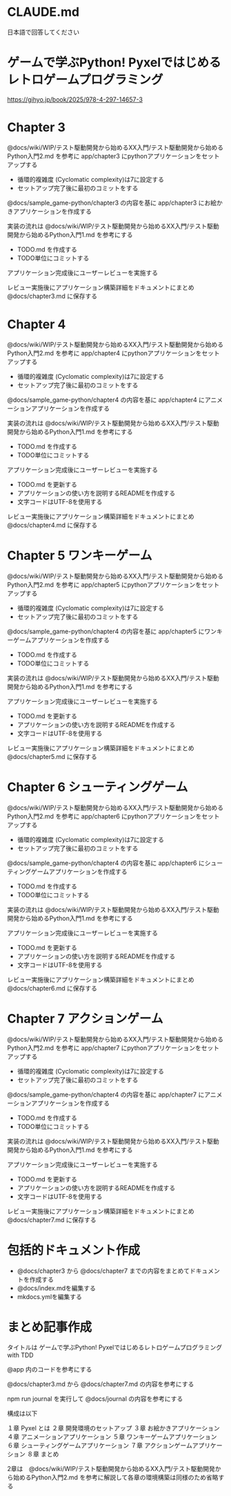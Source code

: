 # CLAUDE.md

日本語で回答してください

# ゲームで学ぶPython! Pyxelではじめるレトロゲームプログラミング

https://gihyo.jp/book/2025/978-4-297-14657-3

# Chapter 3

@docs/wiki/WIP/テスト駆動開発から始めるXX入門/テスト駆動開発から始めるPython入門2.md を参考に app/chapter3 にpythonアプリケーションをセットアップする

- 循環的複雑度 (Cyclomatic complexity)は7に設定する
- セットアップ完了後に最初のコミットをする

@docs/sample_game-python/chapter3 の内容を基に app/chapter3 にお絵かきアプリケーションを作成する

実装の流れは @docs/wiki/WIP/テスト駆動開発から始めるXX入門/テスト駆動開発から始めるPython入門1.md を参考にする

- TODO.md を作成する
- TODO単位にコミットする

アプリケーション完成後にユーザーレビューを実施する

レビュー実施後にアプリケーション構築詳細をドキュメントにまとめ @docs/chapter3.md に保存する

# Chapter 4

@docs/wiki/WIP/テスト駆動開発から始めるXX入門/テスト駆動開発から始めるPython入門2.md を参考に app/chapter4 にpythonアプリケーションをセットアップする

- 循環的複雑度 (Cyclomatic complexity)は7に設定する
- セットアップ完了後に最初のコミットをする

@docs/sample_game-python/chapter4 の内容を基に app/chapter4 にアニメーションアプリケーションを作成する

実装の流れは @docs/wiki/WIP/テスト駆動開発から始めるXX入門/テスト駆動開発から始めるPython入門1.md を参考にする

- TODO.md を作成する
- TODO単位にコミットする

アプリケーション完成後にユーザーレビューを実施する

- TODO.md を更新する
- アプリケーションの使い方を説明するREADMEを作成する
- 文字コードはUTF-8を使用する

レビュー実施後にアプリケーション構築詳細をドキュメントにまとめ @docs/chapter4.md に保存する

# Chapter 5 ワンキーゲーム

@docs/wiki/WIP/テスト駆動開発から始めるXX入門/テスト駆動開発から始めるPython入門2.md を参考に app/chapter5 にpythonアプリケーションをセットアップする

- 循環的複雑度 (Cyclomatic complexity)は7に設定する
- セットアップ完了後に最初のコミットをする

@docs/sample_game-python/chapter4 の内容を基に app/chapter5 にワンキーゲームアプリケーションを作成する

- TODO.md を作成する
- TODO単位にコミットする

実装の流れは @docs/wiki/WIP/テスト駆動開発から始めるXX入門/テスト駆動開発から始めるPython入門1.md を参考にする

アプリケーション完成後にユーザーレビューを実施する

- TODO.md を更新する
- アプリケーションの使い方を説明するREADMEを作成する
- 文字コードはUTF-8を使用する

レビュー実施後にアプリケーション構築詳細をドキュメントにまとめ @docs/chapter5.md に保存する

# Chapter 6 シューティングゲーム

@docs/wiki/WIP/テスト駆動開発から始めるXX入門/テスト駆動開発から始めるPython入門2.md を参考に app/chapter6 にpythonアプリケーションをセットアップする

- 循環的複雑度 (Cyclomatic complexity)は7に設定する
- セットアップ完了後に最初のコミットをする

@docs/sample_game-python/chapter4 の内容を基に app/chapter6 にシューティングゲームアプリケーションを作成する

- TODO.md を作成する
- TODO単位にコミットする

実装の流れは @docs/wiki/WIP/テスト駆動開発から始めるXX入門/テスト駆動開発から始めるPython入門1.md を参考にする

アプリケーション完成後にユーザーレビューを実施する

- TODO.md を更新する
- アプリケーションの使い方を説明するREADMEを作成する
- 文字コードはUTF-8を使用する

レビュー実施後にアプリケーション構築詳細をドキュメントにまとめ @docs/chapter6.md に保存する

# Chapter 7 アクションゲーム

@docs/wiki/WIP/テスト駆動開発から始めるXX入門/テスト駆動開発から始めるPython入門2.md を参考に app/chapter7 にpythonアプリケーションをセットアップする

- 循環的複雑度 (Cyclomatic complexity)は7に設定する
- セットアップ完了後に最初のコミットをする

@docs/sample_game-python/chapter4 の内容を基に app/chapter7 にアニメーションアプリケーションを作成する

- TODO.md を作成する
- TODO単位にコミットする

実装の流れは @docs/wiki/WIP/テスト駆動開発から始めるXX入門/テスト駆動開発から始めるPython入門1.md を参考にする

アプリケーション完成後にユーザーレビューを実施する

- TODO.md を更新する
- アプリケーションの使い方を説明するREADMEを作成する
- 文字コードはUTF-8を使用する

レビュー実施後にアプリケーション構築詳細をドキュメントにまとめ @docs/chapter7.md に保存する

# 包括的ドキュメント作成

- @docs/chapter3 から @docs/chapter7 までの内容をまとめてドキュメントを作成する
- @docs/index.mdを編集する
- mkdocs.ymlを編集する

# まとめ記事作成

タイトルは ゲームで学ぶPython! Pyxelではじめるレトロゲームプログラミング with TDD

@app 内のコードを参考にする

@docs/chapter3.md から @docs/chapter7.md の内容を参考にする

npm run journal を実行して @docs/journal の内容を参考にする

構成は以下

１章 Pyxel とは
２章 開発環境のセットアップ
３章 お絵かきアプリケーション
４章 アニメーションアプリケーション
５章 ワンキーゲームアプリケーション
６章 シューティングゲームアプリケーション
７章 アクションゲームアプリケーション
８章 まとめ

2章は　@docs/wiki/WIP/テスト駆動開発から始めるXX入門/テスト駆動開発から始めるPython入門2.md を参考に解説して各章の環境構築は同様のため省略する

